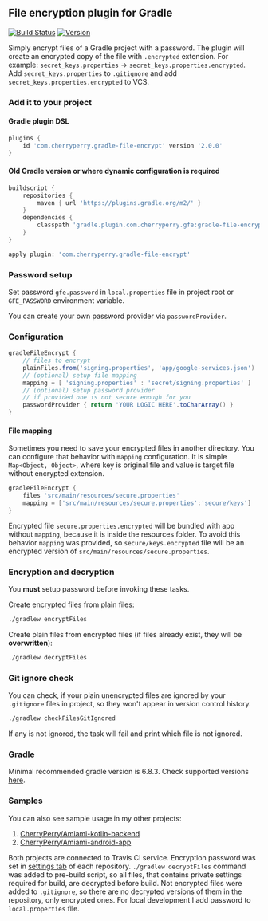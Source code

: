 ## File encryption plugin for Gradle

[![Build Status](https://github.com/CherryPerry/GradleFileEncrypt/actions/workflows/build.yml/badge.svg)](https://github.com/CherryPerry/GradleFileEncrypt/actions/workflows/build.yml)
[![Version](https://img.shields.io/github/release/CherryPerry/GradleFileEncrypt.svg)](https://github.com/CherryPerry/GradleFileEncrypt/releases)

Simply encrypt files of a Gradle project with a password.
The plugin will create an encrypted copy of the file with `.encrypted` extension.
For example: `secret_keys.properties` -> `secret_keys.properties.encrypted`.
Add `secret_keys.properties` to `.gitignore` and add `secret_keys.properties.encrypted` to VCS.

### Add it to your project

#### Gradle plugin DSL

```groovy
plugins {
    id 'com.cherryperry.gradle-file-encrypt' version '2.0.0'
}
```

#### Old Gradle version or where dynamic configuration is required

```groovy
buildscript {
    repositories {
        maven { url 'https://plugins.gradle.org/m2/' }
    }
    dependencies {
        classpath 'gradle.plugin.com.cherryperry.gfe:gradle-file-encrypt:2.0.0'
    }
}

apply plugin: 'com.cherryperry.gradle-file-encrypt'
```

### Password setup

Set password `gfe.password` in `local.properties` file in project root
or `GFE_PASSWORD` environment variable.

You can create your own password provider via `passwordProvider`.

### Configuration

```groovy
gradleFileEncrypt {
    // files to encrypt
    plainFiles.from('signing.properties', 'app/google-services.json')
    // (optional) setup file mapping
    mapping = [ 'signing.properties' : 'secret/signing.properties' ]
    // (optional) setup password provider
    // if provided one is not secure enough for you
    passwordProvider { return 'YOUR LOGIC HERE'.toCharArray() }
}
```

#### File mapping
Sometimes you need to save your encrypted files in another directory. 
You can configure that behavior with `mapping` configuration. 
It is simple `Map<Object, Object>`, where key is original file
and value is target file without encrypted extension.

```groovy
gradleFileEncrypt {
    files 'src/main/resources/secure.properties'
    mapping = ['src/main/resources/secure.properties':'secure/keys']
}
```

Encrypted file `secure.properties.encrypted` will be bundled with app without `mapping`,
because it is inside the resources folder. To avoid this behavior `mapping` was provided,
so `secure/keys.encrypted` file will be an encrypted version of `src/main/resources/secure.properties`.

### Encryption and decryption

You **must** setup password before invoking these tasks.

Create encrypted files from plain files:

```bash
./gradlew encryptFiles
```

Create plain files from encrypted files (if files already exist, they will be **overwritten**):

```bash
./gradlew decryptFiles
```

### Git ignore check

You can check, if your plain unencrypted files are ignored by your `.gitignore` files in project,
so they won't appear in version control history.

```bash
./gradlew checkFilesGitIgnored
```

If any is not ignored, the task will fail and print which file is not ignored.

### Gradle

Minimal recommended gradle version is 6.8.3.
Check supported versions [here](https://github.com/CherryPerry/GradleFileEncrypt/blob/master/src/test/kotlin/com/cherryperry/gfe/FileEncryptPluginFunctionalTest.kt#L42).

### Samples

You can also see sample usage in my other projects:

1. [CherryPerry/Amiami-kotlin-backend](https://github.com/CherryPerry/Amiami-kotlin-backend)
1. [CherryPerry/Amiami-android-app](https://github.com/CherryPerry/Amiami-android-app)

Both projects are connected to Travis CI service.
Encryption password was set in [settings tab](https://docs.travis-ci.com/user/environment-variables/#defining-variables-in-repository-settings) of each repository.
`./gradlew decryptFiles` command was added to pre-build script, so all files, that contains private settings required for build, are decrypted before build.
Not encrypted files were added to `.gitignore`, so there are no decrypted versions of them in the repository, only encrypted ones.
For local development I add password to `local.properties` file.
